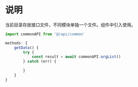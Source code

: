 # 说明

当前目录存放接口文件，不同模块单独一个文件。组件中引入使用。

```js
import commonAPI from '@/api/common'

methods: {
	getData() {
		try {
			const result = await commonAPI.orgList()
		} catch (err) {
			
		}
	}
}
```
